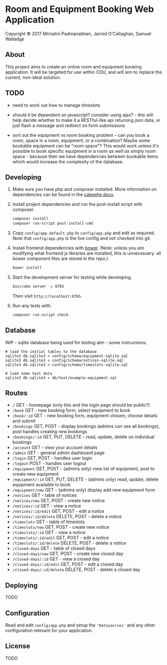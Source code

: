 # Room and Equipment Booking Web Application

Copyright © 2017 Mrinalini Padmanabhan, Jarrod O'Callaghan, Samuel Walladge


## About

This project aims to create an online room and equipment booking application. It will be targeted for use within CDU,
and will aim to replace the current, non-ideal solution.

## TODO

- need to work out how to manage timeslots
- should it be dependent on javascript? consider using ajax? - this will help
  decide whether to make it a RESTful-like api returning json data, or just flash a
  message and redirect on form submissions

- sort out the equipment vs room booking problem - can you book a room, space
  in a room, equipment, or a combination? Maybe some bookable equipment can
  be "room space"? This would work unless it's possible to book specific
  equipment in a room _as well as_ simply room space - because then we have
  dependencies between bookable items which would increase the complexity of
  the database.


## Developing

1. Make sure you have php and composer installed. More information on dependencies can be found in the [cakephp docs][1].

2. Install project dependencies and run the post-install script with composer.

   ```bash
   composer install
   composer run-script post-install-cmd
   ```

3. Copy `config/app.default.php` to `config/app.php` and edit as required. Note that `config/app.php` is the live config
   and not checked into git.

4. Install frontend dependencies with [bower](https://bower.io/#install-bower). (Note: unless you are modifying what frontend js libraries are installed, this is unnecessary: all bower component files are stored in the repo.)

   ```bash
   bower install
   ```

5. Start the development server for testing while developing.

   ```bash
   bin/cake server -p 8765
   ```

   Then visit `http://localhost:8765`.

6. Run any tests with:

   ```bash
   composer run-script check
   ```

## Database

WIP - sqlite database being used for testing atm - some instructions:

```
# load the initial tables to the database
sqlite3 db.sqlite3 < config/schema/equipment-sqlite.sql
sqlite3 db.sqlite3 < config/schema/notices-sqlite.sql
sqlite3 db.sqlite3 < config/schema/timeslots-sqlite.sql

# load some test data
sqlite3 db.sqlite3 < db/test/example-equipment.sql
```


## Routes

- `/` GET - homepage (only this and the login page should be public?)
- `/book` GET - new booking form, select equipment to book
- `/book/:id` GET - new booking form, equipment chosen, choose details and submit
- `/bookings` GET, POST - display bookings (admins can see all bookings),
  post handles creating new bookings
- `/bookings/:id` GET, PUT, DELETE - read, update, delete on individual
  bookings
- `/account` GET - view your account details
- `/admin` GET - general admin dashboard page
- `/login` GET, POST - handles user login
- `/logout` POST - handles user logout
- `/equipment` GET, POST - (admins only) view list of equipment, post to create
  new equipment
- `/equipment/:id` GET, PUT, DELETE - (admins only) read, update, delete
  equipment available to book
- `/equipment/new` GET - (admins only) display add new equipment form
- `/notices` GET - table of notices
- `/notices/new` GET, POST - create new notice
- `/notices/:id` GET - view a notice
- `/notices/:id/edit` GET, POST - edit a notice
- `/notices/:id/delete` DELETE, POST - delete a notice
- `/timeslots` GET - table of timeslots
- `/timeslots/new` GET, POST - create new notice
- `/timeslots/:id` GET - view a notice
- `/timeslots/:id/edit` GET, POST - edit a notice
- `/timeslots/:id/delete` DELETE, POST - delete a notice
- `/closed-days` GET - table of closed days
- `/closed-days/new` GET, POST - create new closed day
- `/closed-days/:id` GET - view a closed day
- `/closed-days/:id/edit` GET, POST - edit a closed day
- `/closed-days/:id/delete` DELETE, POST - delete a closed day


## Deploying

TODO


## Configuration

Read and edit `config/app.php` and setup the `'Datasources'` and any other
configuration relevant for your application.


## License

TODO

[1]: https://book.cakephp.org/3.0/en/installation.html
